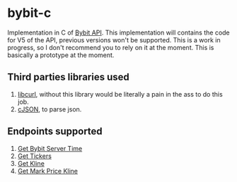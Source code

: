 # bybit-c

Implementation in C of [Bybit API](https://bybit-exchange.github.io/docs/). This implementation will contains the code for V5 of the API, previous versions won't be supported. This is a work in progress, so I don't recommend you to rely on it at the moment. This is basically a prototype at the moment.

## Third parties libraries used

1. [libcurl](https://curl.se/libcurl/), without this library would be literally a pain in the ass to do this job.
2. [cJSON](https://github.com/DaveGamble/cJSON), to parse json.

## Endpoints supported

1. [Get Bybit Server Time](https://bybit-exchange.github.io/docs/v5/market/time)
2. [Get Tickers](https://bybit-exchange.github.io/docs/v5/market/tickers)
3. [Get Kline](https://bybit-exchange.github.io/docs/v5/market/kline)
4. [Get Mark Price Kline](https://bybit-exchange.github.io/docs/v5/market/mark-kline)
